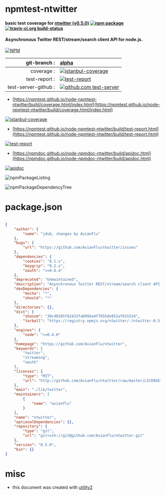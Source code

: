# npmtest-ntwitter

#### basic test coverage for  [ntwitter (v0.5.0)](https://github.com/AvianFlu/ntwitter)  [![npm package](https://img.shields.io/npm/v/npmtest-ntwitter.svg?style=flat-square)](https://www.npmjs.org/package/npmtest-ntwitter) [![travis-ci.org build-status](https://api.travis-ci.org/npmtest/node-npmtest-ntwitter.svg)](https://travis-ci.org/npmtest/node-npmtest-ntwitter)

#### Asynchronous Twitter REST/stream/search client API for node.js.

[![NPM](https://nodei.co/npm/ntwitter.png?downloads=true&downloadRank=true&stars=true)](https://www.npmjs.com/package/ntwitter)

| git-branch : | [alpha](https://github.com/npmtest/node-npmtest-ntwitter/tree/alpha)|
|--:|:--|
| coverage : | [![istanbul-coverage](https://npmtest.github.io/node-npmtest-ntwitter/build/coverage.badge.svg)](https://npmtest.github.io/node-npmtest-ntwitter/build/coverage.html/index.html)|
| test-report : | [![test-report](https://npmtest.github.io/node-npmtest-ntwitter/build/test-report.badge.svg)](https://npmtest.github.io/node-npmtest-ntwitter/build/test-report.html)|
| test-server-github : | [![github.com test-server](https://npmtest.github.io/node-npmtest-ntwitter/GitHub-Mark-32px.png)](https://npmtest.github.io/node-npmtest-ntwitter/build/app/index.html) | | build-artifacts : | [![build-artifacts](https://npmtest.github.io/node-npmtest-ntwitter/glyphicons_144_folder_open.png)](https://github.com/npmtest/node-npmtest-ntwitter/tree/gh-pages/build)|

- [https://npmtest.github.io/node-npmtest-ntwitter/build/coverage.html/index.html](https://npmtest.github.io/node-npmtest-ntwitter/build/coverage.html/index.html)

[![istanbul-coverage](https://npmtest.github.io/node-npmtest-ntwitter/build/screenCapture.buildCi.browser.%252Ftmp%252Fbuild%252Fcoverage.lib.html.png)](https://npmtest.github.io/node-npmtest-ntwitter/build/coverage.html/index.html)

- [https://npmtest.github.io/node-npmtest-ntwitter/build/test-report.html](https://npmtest.github.io/node-npmtest-ntwitter/build/test-report.html)

[![test-report](https://npmtest.github.io/node-npmtest-ntwitter/build/screenCapture.buildCi.browser.%252Ftmp%252Fbuild%252Ftest-report.html.png)](https://npmtest.github.io/node-npmtest-ntwitter/build/test-report.html)

- [https://npmdoc.github.io/node-npmdoc-ntwitter/build/apidoc.html](https://npmdoc.github.io/node-npmdoc-ntwitter/build/apidoc.html)

[![apidoc](https://npmdoc.github.io/node-npmdoc-ntwitter/build/screenCapture.buildCi.browser.%252Ftmp%252Fbuild%252Fapidoc.html.png)](https://npmdoc.github.io/node-npmdoc-ntwitter/build/apidoc.html)

![npmPackageListing](https://npmtest.github.io/node-npmtest-ntwitter/build/screenCapture.npmPackageListing.svg)

![npmPackageDependencyTree](https://npmtest.github.io/node-npmtest-ntwitter/build/screenCapture.npmPackageDependencyTree.svg)



# package.json

```json

{
    "author": {
        "name": "jdub, changes by AvianFlu"
    },
    "bugs": {
        "url": "https://github.com/AvianFlu/ntwitter/issues"
    },
    "dependencies": {
        "cookies": "0.1.x",
        "keygrip": "0.2.x",
        "oauth": ">=0.8.4"
    },
    "deprecated": "Unmaintained",
    "description": "Asynchronous Twitter REST/stream/search client API for node.js.",
    "devDependencies": {
        "mocha": "*",
        "should": "*"
    },
    "directories": {},
    "dist": {
        "shasum": "30c40105f82432fa8956a4f7655de932af631534",
        "tarball": "https://registry.npmjs.org/ntwitter/-/ntwitter-0.5.0.tgz"
    },
    "engines": {
        "node": ">=0.4.0"
    },
    "homepage": "https://github.com/AvianFlu/ntwitter",
    "keywords": [
        "twitter",
        "streaming",
        "oauth"
    ],
    "licenses": {
        "type": "MIT",
        "url": "http://github.com/AvianFlu/ntwitter/raw/master/LICENSE"
    },
    "main": "./lib/twitter",
    "maintainers": [
        {
            "name": "avianflu"
        }
    ],
    "name": "ntwitter",
    "optionalDependencies": {},
    "repository": {
        "type": "git",
        "url": "git+ssh://git@github.com/AvianFlu/ntwitter.git"
    },
    "version": "0.5.0",
    "bin": {}
}
```



# misc
- this document was created with [utility2](https://github.com/kaizhu256/node-utility2)
